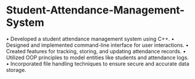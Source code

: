 # Student-Attendance-Management-System
•	Developed a student attendance management system using C++.
•	Designed and implemented command-line interface for user interactions.
•	Created features for tracking, storing, and updating attendance records.
•	Utilized OOP principles to model entities like students and attendance logs.
•	Incorporated file handling techniques to ensure secure and accurate data storage.
